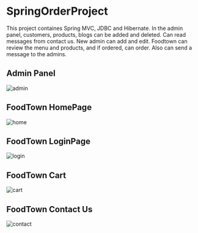 # SpringOrderProject
This project containes Spring MVC, JDBC and Hibernate.
In the admin panel, customers, products, blogs can be added and deleted. Can read messages from contact us.
New admin can add and edit.
Foodtown can review the menu and products, and if ordered, can order.
Also can send a message to the admins.

## Admin Panel
![admin](https://user-images.githubusercontent.com/45119193/66271105-f23c7c00-e862-11e9-8005-751bba4a7b67.png)
## FoodTown HomePage
![home](https://user-images.githubusercontent.com/45119193/66271114-1435fe80-e863-11e9-9e9e-c53b5f7ac75f.png)
## FoodTown LoginPage
![login](https://user-images.githubusercontent.com/45119193/66271125-27e16500-e863-11e9-810c-96007d4a9ff2.png)
## FoodTown Cart
![cart](https://user-images.githubusercontent.com/45119193/66271132-3039a000-e863-11e9-91cb-5f95242ca43b.png)
## FoodTown Contact Us
![contact](https://user-images.githubusercontent.com/45119193/66271136-3891db00-e863-11e9-860b-105b3d925e83.png)
